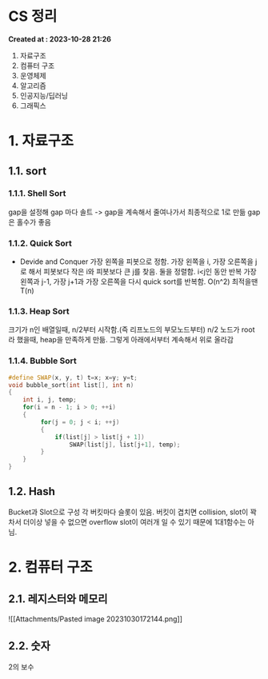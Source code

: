 # CS 정리 
**Created at : 2023-10-28 21:26**

1. 자료구조
2. 컴퓨터 구조
3. 운영체제
4. 알고리즘
5. 인공지능/딥러닝
6. 그래픽스

# 1. 자료구조
## 1.1. sort
### 1.1.1. Shell Sort
gap을 설정해 gap 마다 솔트 -> gap을 계속해서 줄여나가서 최종적으로 1로 만듦
gap은 홀수가 좋음
### 1.1.2. Quick Sort
- Devide and Conquer
가장 왼쪽을 피봇으로 정함.
가장 왼쪽을 i, 가장 오른쪽을 j로 해서 피봇보다 작은 i와 피봇보다 큰 j를 찾음.
둘을 정렬함.
i<j인 동안 반복
가장 왼쪽과 j-1, 가장 j+1과 가장 오른쪽을 다시 quick sort를 반복함.
O(n^2)
최적을땐 T(n)
### 1.1.3. Heap Sort
크기가 n인 배열일때, n/2부터 시작함.(즉 리프노드의 부모노드부터)
n/2 노드가 root라 했을때, heap을 만족하게 만듦.
그렇게 아래에서부터 계속해서 위로 올라감
### 1.1.4. Bubble Sort
```cpp
#define SWAP(x, y, t) t=x; x=y; y=t;
void bubble_sort(int list[], int n)
{
	int i, j, temp;
	for(i = n - 1; i > 0; ++i)
	{
		 for(j = 0; j < i; ++j)
		 {
			 if(list[j] > list[j + 1])
				 SWAP(list[j], list[j+1], temp);
		 }
	}
}
```
## 1.2. Hash

Bucket과 Slot으로 구성
각 버킷마다 슬롯이 있음.
버킷이 겹치면 collision, slot이 꽉차서 더이상 넣을 수 없으면 overflow
slot이 여러개 일 수 있기 때문에 1대1함수는 아님.
# 2. 컴퓨터 구조
## 2.1. 레지스터와 메모리
![[Attachments/Pasted image 20231030172144.png]]
## 2.2. 숫자
2의 보수